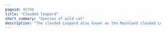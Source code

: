 ```yaml
---
pageid: 45798
title: "Clouded leopard"
short_summary: "Species of wild cat"
description: "The clouded Leopard also known as the Mainland clouded Leopard is a wild Cat that inhabits dense Forests from the Foothills of the Himalayas through Northeast India and Bhutan to mainland southeast Asia and south China. It was first described on the Basis of Skin from a chinese Individual in 1821. The clouded Leopard has large Blotches dusky-grey and irregular Spots and Stripes that resemble Clouds. Its Head-And-Body Length ranges from 68. 6 to 108 cm with a 61 to 91 cm long tail. It uses its Tail for balancing when moving in Trees and is able to climb down vertical tree Trunks head first. It rests in the Trees during the Day and Hunts on the forest Floor at Night."
---
```

